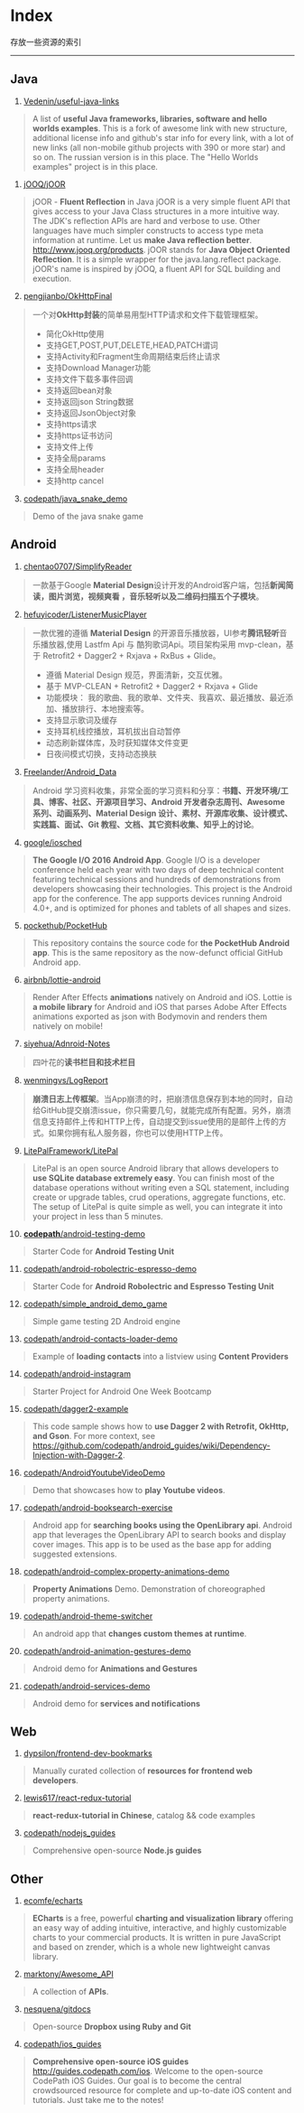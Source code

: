 # Index
存放一些资源的索引

-----

## Java

1. [Vedenin/useful-java-links](https://github.com/Vedenin/useful-java-links)
> A list of **useful Java frameworks, libraries, software and hello worlds examples**. This is a fork of awesome link with new structure, additional license info and github's star info for every link, with a lot of new links (all non-mobile github projects with 390 or more star) and so on. The russian version is in this place.
The "Hello Worlds examples" project is in this place.

1. [jOOQ/jOOR](https://github.com/jOOQ/jOOR)
> jOOR - **Fluent Reflection** in Java jOOR is a very simple fluent API that gives access to your Java Class structures in a more intuitive way. The JDK's reflection APIs are hard and verbose to use. Other languages have much simpler constructs to access type meta information at runtime. Let us **make Java reflection better**. http://www.jooq.org/products. jOOR stands for **Java Object Oriented Reflection**. It is a simple wrapper for the java.lang.reflect package. jOOR's name is inspired by jOOQ, a fluent API for SQL building and execution.

2. [pengjianbo/OkHttpFinal](https://github.com/pengjianbo/OkHttpFinal)
> 一个对**OkHttp封装**的简单易用型HTTP请求和文件下载管理框架。
> * 简化OkHttp使用
> * 支持GET,POST,PUT,DELETE,HEAD,PATCH谓词
> * 支持Activity和Fragment生命周期结束后终止请求
> * 支持Download Manager功能
> * 支持文件下载多事件回调
> * 支持返回bean对象
> * 支持返回json String数据
> * 支持返回JsonObject对象
> * 支持https请求
> * 支持https证书访问
> * 支持文件上传
> * 支持全局params
> * 支持全局header
> * 支持http cancel

3. [codepath/java_snake_demo](https://github.com/codepath/java_snake_demo)
> Demo of the java snake game

## Android

1. [chentao0707/SimplifyReader](https://github.com/chentao0707/SimplifyReader)
> 一款基于Google **Material Design**设计开发的Android客户端，包括**新闻简读，图片浏览，视频爽看 ，音乐轻听以及二维码扫描五个子模块**。

2. [hefuyicoder/ListenerMusicPlayer](https://github.com/hefuyicoder/ListenerMusicPlayer)
> 一款优雅的遵循 **Material Design** 的开源音乐播放器，UI参考**腾讯轻听**音乐播放器,使用 Lastfm Api 与 酷狗歌词Api。项目架构采用 mvp-clean，基于 Retrofit2 + Dagger2 + Rxjava + RxBus + Glide。
> * 遵循 Material Design 规范，界面清新，交互优雅。
> * 基于 MVP-CLEAN + Retrofit2 + Dagger2 + Rxjava + Glide
> * 功能模块： 我的歌曲、我的歌单、文件夹、我喜欢、最近播放、最近添加、播放排行、本地搜索等。
> * 支持显示歌词及缓存
> * 支持耳机线控播放，耳机拔出自动暂停
> * 动态刷新媒体库，及时获知媒体文件变更
> * 日夜间模式切换，支持动态换肤

3. [Freelander/Android_Data](https://github.com/Freelander/Android_Data)
> Android 学习资料收集，非常全面的学习资料和分享：**书籍、开发环境/工具、博客、社区、开源项目学习、Android 开发者杂志周刊、Awesome 系列、动画系列、Material Design 设计、素材、开源库收集、设计模式、实践篇、面试、Git 教程、文档、其它资料收集、知乎上的讨论**。

4. [google/iosched](https://github.com/google/iosched)
> **The Google I/O 2016 Android App**. Google I/O is a developer conference held each year with two days of deep technical content featuring technical sessions and hundreds of demonstrations from developers showcasing their technologies. This project is the Android app for the conference. The app supports devices running Android 4.0+, and is optimized for phones and tablets of all shapes and sizes.

5. [pockethub/PocketHub](https://github.com/pockethub/PocketHub)
> This repository contains the source code for **the PocketHub Android app**. This is the same repository as the now-defunct official GitHub Android app.
6. [airbnb/lottie-android](https://github.com/airbnb/lottie-android)
> Render After Effects **animations** natively on Android and iOS. Lottie is **a mobile library** for Android and iOS that parses Adobe After Effects animations exported as json with Bodymovin and renders them natively on mobile!

7. [siyehua/Adnroid-Notes](https://github.com/siyehua/Adnroid-Notes)
> 四叶花的**读书栏目和技术栏目**

8. [wenmingvs/LogReport](https://github.com/wenmingvs/LogReport)
> **崩溃日志上传框架**。当App崩溃的时，把崩溃信息保存到本地的同时，自动给GitHub提交崩溃issue，你只需要几句，就能完成所有配置。另外，崩溃信息支持邮件上传和HTTP上传，自动提交到issue使用的是邮件上传的方式。如果你拥有私人服务器，你也可以使用HTTP上传。

9. [LitePalFramework/LitePal](https://github.com/LitePalFramework/LitePal)
> LitePal is an open source Android library that allows developers to **use SQLite database extremely easy**. You can finish most of the database operations without writing even a SQL statement, including create or upgrade tables, crud operations, aggregate functions, etc. The setup of LitePal is quite simple as well, you can integrate it into your project in less than 5 minutes.

10. [**codepath**/android-testing-demo](https://github.com/codepath/android-testing-demo)
> Starter Code for **Android Testing Unit**

11. [codepath/android-robolectric-espresso-demo](https://github.com/codepath/android-robolectric-espresso-demo)
> Starter Code for **Android Robolectric and Espresso Testing Unit**

12. [codepath/simple_android_demo_game](https://github.com/codepath/simple_android_demo_game)
> Simple game testing 2D Android engine

13. [codepath/android-contacts-loader-demo](https://github.com/codepath/android-contacts-loader-demo)
> Example of **loading contacts** into a listview using **Content Providers**

14. [codepath/android-instagram](https://github.com/codepath/android-instagram)
> Starter Project for Android One Week Bootcamp

15. [codepath/dagger2-example](https://github.com/codepath/dagger2-example)
> This code sample shows how to **use Dagger 2 with Retrofit, OkHttp, and Gson**. For more context, see https://github.com/codepath/android_guides/wiki/Dependency-Injection-with-Dagger-2.

16. [codepath/AndroidYoutubeVideoDemo](https://github.com/codepath/AndroidYoutubeVideoDemo)
> Demo that showcases how to **play Youtube videos**.

17. [codepath/android-booksearch-exercise](https://github.com/codepath/android-booksearch-exercise)
> Android app for **searching books using the OpenLibrary api**. Android app that leverages the OpenLibrary API to search books and display cover images. This app is to be used as the base app for adding suggested extensions.

18. [codepath/android-complex-property-animations-demo](https://github.com/codepath/android-complex-property-animations-demo)
> **Property Animations** Demo. Demonstration of choreographed property animations. 

19. [codepath/android-theme-switcher](https://github.com/codepath/android-theme-switcher)
> An android app that **changes custom themes at runtime**.

20. [codepath/android-animation-gestures-demo](https://github.com/codepath/android-animation-gestures-demo)
> Android demo for **Animations and Gestures**

21. [codepath/android-services-demo](https://github.com/codepath/android-services-demo)
> Android demo for **services and notifications**

## Web

1. [dypsilon/frontend-dev-bookmarks](https://github.com/dypsilon/frontend-dev-bookmarks)
> Manually curated collection of **resources for frontend web developers**.

2. [lewis617/react-redux-tutorial](https://github.com/lewis617/react-redux-tutorial)
> **react-redux-tutorial in Chinese**, catalog && code examples

3. [codepath/nodejs_guides](https://github.com/codepath/nodejs_guides)
> Comprehensive open-source **Node.js guides**



## Other

1. [ecomfe/echarts](https://github.com/ecomfe/echarts)
> **ECharts** is a free, powerful **charting and visualization library** offering an easy way of adding intuitive, interactive, and highly customizable charts to your commercial products. It is written in pure JavaScript and based on zrender, which is a whole new lightweight canvas library.

2. [marktony/Awesome_API](https://github.com/marktony/Awesome_API)
> A collection of **APIs**.

3. [nesquena/gitdocs](https://github.com/nesquena/gitdocs)
> Open-source **Dropbox using Ruby and Git**

4. [codepath/ios_guides](https://github.com/codepath/ios_guides)
> **Comprehensive open-source iOS guides** http://guides.codepath.com/ios. Welcome to the open-source CodePath iOS Guides. Our goal is to become the central crowdsourced resource for complete and up-to-date iOS content and tutorials. Just take me to the notes!